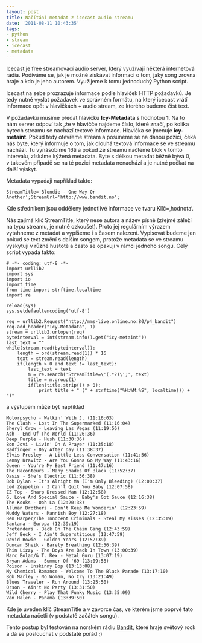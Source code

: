 ```yaml
---
layout: post
title: Načítání metadat z icecast audio streamu
date: '2011-08-11 10:43:35'
tags:
- python
- stream
- icecast
- metadata
---
```


Icecast je free streamovací audio server, který využívají některá
internetová rádia. Podíváme se, jak je možné získávat informaci
o tom, jaký song zrovna hraje a kdo je jeho autorem. Využijeme
k tomu jednoduchý Python script.


<p>Icecast na sebe prozrazuje informace podle hlaviček HTTP požadavků. Je
tedy nutné vyslat požadavek ve správném formátu, na který icecast vrátí
informace opět v hlavičkách + audio stream, ze kterého budeme číst
text.</p>

<p>V požadavku musíme předat hlavičku <strong>Icy-Metadata</strong>
s hodnotou <strong>1</strong>. Na to nám server odpoví tak ,že
v hlavičče najdeme číslo, které značí, po kolika bytech streamu se
nachází textové informace. Hlavička se jmenuje <strong>icy-metaint</strong>.
Pokud tedy otevřeme stream a posuneme se na danou pozici, čeká nás byte,
který informuje o tom, jak dlouhá textová informace se ve streamu
nachází. Tu vynásobíme 16ti a pokud ze streamu načteme blok v tomto
intervalu, získáme kýžená metadata. Byte s délkou metadat běžně
bývá 0, v takovém případě se na té pozici metadata nenachází a je
nutné počkat na další výskyt.</p>

<p>Metadata vypadají například takto:</p>

<pre><code>StreamTitle='Blondie - One Way Or Another';StreamUrl='http://www.bandit.no';</code></pre>

<p>Kde středníkem jsou odděleny jednotlivé informace ve tvaru
Klíč=‚hodnota‘.</p>

<p>Nás zajímá klíč StreamTitle, který nese autora a název písně
(zřejmě záleží na typu streamu, je nutné ozkoušet). Proto jej
regulárním výrazem vytahneme z metadat a vypíšeme i s časem
nalezení. Vypisovat budeme jen pokud se text změní s dalším songem,
protože metadata se ve streamu vyskytují v různé hustotě a často se
opakují v rámci jednoho songu. Celý script vypadá takto:</p>

<pre><code># -*- coding: utf-8 -*-
import urllib2
import sys
import io
import time
from time import strftime,localtime
import re

reload(sys)
sys.setdefaultencoding('utf-8')

req = urllib2.Request(&quot;http://mms-live.online.no:80/p4_bandit&quot;)
req.add_header(&quot;Icy-Metadata&quot;, 1)
stream = urllib2.urlopen(req)
byteinterval = int(stream.info().get(&quot;icy-metaint&quot;))
last_text = &quot;&quot;
while(stream.read(byteinterval)):
    length = ord(stream.read(1)) * 16
    text = stream.read(length)
    if(length &gt; 0 and text != last_text):
        last_text = text
        m = re.search('StreamTitle=\'(.*?)\';', text)
        title = m.group(1)
        if(len(title.strip()) &gt; 0):
            print title + &quot; (&quot; + strftime(&quot;%H:%M:%S&quot;, localtime()) + &quot;)&quot;</code></pre>

<p>a výstupem může být například</p>

<pre><code>Motorpsycho - Walkin' With J. (11:16:03)
The Clash - Lost In The Supermarked (11:16:04)
Sheryl Crow - Leaving Las Vegas (11:19:56)
Ash - End Of The World (11:26:36)
Deep Purple - Hush (11:30:36)
Bon Jovi - Livin' On A Prayer (11:35:18)
Badfinger - Day After Day (11:38:37)
Elvis Presley - A Little Less Conversation (11:41:56)
Lenny Kravitz - Are You Gonna Go My Way (11:43:16)
Queen - You're My Best Friend (11:47:16)
The Raconteurs - Many Shades Of Black (11:52:37)
Oasis - She's Electric (11:56:38)
Bob Dylan - It's Alright Ma (I'm Only Bleeding) (12:00:37)
Led Zeppelin - I Can't Quit You Baby (12:07:58)
ZZ Top - Sharp Dressed Man (12:12:58)
G. Love And Special Sauce - Baby's Got Sauce (12:16:38)
The Kooks - Ooh La (12:20:38)
Allman Brothers - Don't Keep Me Wonderin' (12:23:59)
Muddy Waters - Mannish Boy (12:27:18)
Ben Harper/The Innocent Criminals - Steal My Kisses (12:35:19)
Santana - Europa (12:39:19)
Pretenders - Back On The Chain Gang (12:43:59)
Jeff Beck - I Ain't Superstitious (12:47:59)
David Bowie - Golden Years (12:52:39)
Duncan Sheik - Barely Breathing (12:56:39)
Thin Lizzy - The Boys Are Back In Town (13:00:39)
Marc Bolan/&amp; T. Rex - Metal Guru (13:07:19)
Bryan Adams - Summer Of '69 (13:09:58)
Poison - Unskinny Bop (13:13:08)
My Chemical Romance - Welcome To The Black Parade (13:17:10)
Bob Marley - No Woman, No Cry (13:21:49)
Blues Traveler - Run Around (13:25:50)
Orson - Ain't No Party (13:31:50)
Wild Cherry - Play That Funky Music (13:35:09)
Van Halen - Panama (13:39:50)</code></pre>

<p>Kde je uveden klíč StreamTitle a v závorce čas, ve kterém jsme
poprvé tato metadata načetli (v podstatě začátek songu).</p>

<p>Tento postup byl testován na norském rádiu <a
href="http://www.bandit.no">Bandit</a>, které hraje světový rock a dá se
poslouchat v podstatě pořád ;)</p>

